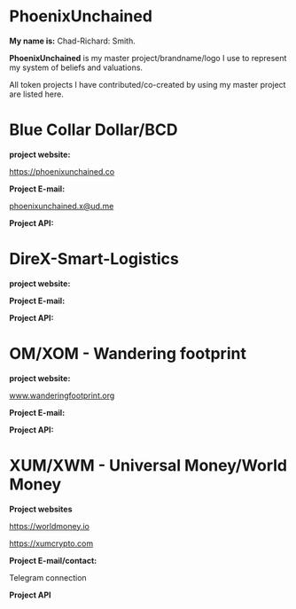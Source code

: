 # PhoenixUnchained
**My name is:** Chad-Richard: Smith.

**PhoenixUnchained** is my master project/brandname/logo I use to represent my system of beliefs and valuations.

All token projects I have contributed/co-created by using my master project are listed here.
# Blue Collar Dollar/BCD
**project website:**

https://phoenixunchained.co

**Project E-mail:**

phoenixunchained.x@ud.me

**Project API:**

# DireX-Smart-Logistics

**project website:**

**Project E-mail:**

**Project API:**

# OM/XOM - Wandering footprint

**project website:**

www.wanderingfootprint.org

**Project E-mail:**

**Project API:**

# XUM/XWM - Universal Money/World Money

**Project websites**

https://worldmoney.io

https://xumcrypto.com 

**Project E-mail/contact:**

Telegram connection

**Project API**
